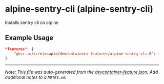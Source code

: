 
# alpine-sentry-cli (alpine-sentry-cli)

Installs sentry cli on alpine

## Example Usage

```json
"features": {
    "ghcr.io/cirolosapio/devcontainers-features/alpine-sentry-cli:0": {}
}
```





---

_Note: This file was auto-generated from the [devcontainer-feature.json](https://github.com/cirolosapio/devcontainers-features/blob/main/src/alpine-sentry-cli/devcontainer-feature.json).  Add additional notes to a `NOTES.md`._

